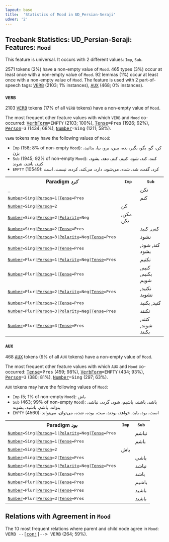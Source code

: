 ```yaml
---
layout: base
title:  'Statistics of Mood in UD_Persian-Seraji'
udver: '2'
---
```


## Treebank Statistics: UD_Persian-Seraji: Features: `Mood`

This feature is universal.
It occurs with 2 different values: `Imp`, `Sub`.

2571 tokens (2%) have a non-empty value of `Mood`.
465 types (3%) occur at least once with a non-empty value of `Mood`.
92 lemmas (1%) occur at least once with a non-empty value of `Mood`.
The feature is used with 2 part-of-speech tags: <tt><a href="fa_seraji-pos-VERB.html">VERB</a></tt> (2103; 1% instances), <tt><a href="fa_seraji-pos-AUX.html">AUX</a></tt> (468; 0% instances).

### `VERB`

2103 <tt><a href="fa_seraji-pos-VERB.html">VERB</a></tt> tokens (17% of all `VERB` tokens) have a non-empty value of `Mood`.

The most frequent other feature values with which `VERB` and `Mood` co-occurred: <tt><a href="fa_seraji-feat-VerbForm.html">VerbForm</a></tt><tt>=EMPTY</tt> (2103; 100%), <tt><a href="fa_seraji-feat-Tense.html">Tense</a></tt><tt>=Pres</tt> (1926; 92%), <tt><a href="fa_seraji-feat-Person.html">Person</a></tt><tt>=3</tt> (1434; 68%), <tt><a href="fa_seraji-feat-Number.html">Number</a></tt><tt>=Sing</tt> (1211; 58%).

`VERB` tokens may have the following values of `Mood`:

* `Imp` (158; 8% of non-empty `Mood`): کن، گو، بگو، بگیر، بده، ببین، برو، بیا، بدانید، بزن
* `Sub` (1945; 92% of non-empty `Mood`): کنند، کند، شود، کنیم، کنم، دهد، بشود، کنید، باشد، شوند
* `EMPTY` (10549): کرد، گفت، شد، شده، می‌شود، دارد، می‌کند، کرده، نیست، است

<table>
  <tr><th>Paradigm <i>کرد</i></th><th><tt>Imp</tt></th><th><tt>Sub</tt></th></tr>
  <tr><td><tt>_</tt></td><td></td><td>نکن</td></tr>
  <tr><td><tt><tt><a href="fa_seraji-feat-Number.html">Number</a></tt><tt>=Sing</tt>|<tt><a href="fa_seraji-feat-Person.html">Person</a></tt><tt>=1</tt>|<tt><a href="fa_seraji-feat-Tense.html">Tense</a></tt><tt>=Pres</tt></tt></td><td></td><td>کنم</td></tr>
  <tr><td><tt><tt><a href="fa_seraji-feat-Number.html">Number</a></tt><tt>=Sing</tt>|<tt><a href="fa_seraji-feat-Person.html">Person</a></tt><tt>=2</tt></tt></td><td>کن</td><td></td></tr>
  <tr><td><tt><tt><a href="fa_seraji-feat-Number.html">Number</a></tt><tt>=Sing</tt>|<tt><a href="fa_seraji-feat-Person.html">Person</a></tt><tt>=2</tt>|<tt><a href="fa_seraji-feat-Polarity.html">Polarity</a></tt><tt>=Neg</tt></tt></td><td>مکن, نکن</td><td></td></tr>
  <tr><td><tt><tt><a href="fa_seraji-feat-Number.html">Number</a></tt><tt>=Sing</tt>|<tt><a href="fa_seraji-feat-Person.html">Person</a></tt><tt>=2</tt>|<tt><a href="fa_seraji-feat-Tense.html">Tense</a></tt><tt>=Pres</tt></tt></td><td></td><td>کنی, کنید</td></tr>
  <tr><td><tt><tt><a href="fa_seraji-feat-Number.html">Number</a></tt><tt>=Sing</tt>|<tt><a href="fa_seraji-feat-Person.html">Person</a></tt><tt>=3</tt>|<tt><a href="fa_seraji-feat-Polarity.html">Polarity</a></tt><tt>=Neg</tt>|<tt><a href="fa_seraji-feat-Tense.html">Tense</a></tt><tt>=Pres</tt></tt></td><td></td><td>نشود</td></tr>
  <tr><td><tt><tt><a href="fa_seraji-feat-Number.html">Number</a></tt><tt>=Sing</tt>|<tt><a href="fa_seraji-feat-Person.html">Person</a></tt><tt>=3</tt>|<tt><a href="fa_seraji-feat-Tense.html">Tense</a></tt><tt>=Pres</tt></tt></td><td></td><td>کند, شود, بشود</td></tr>
  <tr><td><tt><tt><a href="fa_seraji-feat-Number.html">Number</a></tt><tt>=Plur</tt>|<tt><a href="fa_seraji-feat-Person.html">Person</a></tt><tt>=1</tt>|<tt><a href="fa_seraji-feat-Polarity.html">Polarity</a></tt><tt>=Neg</tt>|<tt><a href="fa_seraji-feat-Tense.html">Tense</a></tt><tt>=Pres</tt></tt></td><td></td><td>نکنیم</td></tr>
  <tr><td><tt><tt><a href="fa_seraji-feat-Number.html">Number</a></tt><tt>=Plur</tt>|<tt><a href="fa_seraji-feat-Person.html">Person</a></tt><tt>=1</tt>|<tt><a href="fa_seraji-feat-Tense.html">Tense</a></tt><tt>=Pres</tt></tt></td><td></td><td>کنیم, بکنیم, شویم</td></tr>
  <tr><td><tt><tt><a href="fa_seraji-feat-Number.html">Number</a></tt><tt>=Plur</tt>|<tt><a href="fa_seraji-feat-Person.html">Person</a></tt><tt>=2</tt>|<tt><a href="fa_seraji-feat-Polarity.html">Polarity</a></tt><tt>=Neg</tt>|<tt><a href="fa_seraji-feat-Tense.html">Tense</a></tt><tt>=Pres</tt></tt></td><td></td><td>نکنید, نشوید</td></tr>
  <tr><td><tt><tt><a href="fa_seraji-feat-Number.html">Number</a></tt><tt>=Plur</tt>|<tt><a href="fa_seraji-feat-Person.html">Person</a></tt><tt>=2</tt>|<tt><a href="fa_seraji-feat-Tense.html">Tense</a></tt><tt>=Pres</tt></tt></td><td></td><td>کنید, بکنید</td></tr>
  <tr><td><tt><tt><a href="fa_seraji-feat-Number.html">Number</a></tt><tt>=Plur</tt>|<tt><a href="fa_seraji-feat-Person.html">Person</a></tt><tt>=3</tt>|<tt><a href="fa_seraji-feat-Polarity.html">Polarity</a></tt><tt>=Neg</tt>|<tt><a href="fa_seraji-feat-Tense.html">Tense</a></tt><tt>=Pres</tt></tt></td><td></td><td>نکنند</td></tr>
  <tr><td><tt><tt><a href="fa_seraji-feat-Number.html">Number</a></tt><tt>=Plur</tt>|<tt><a href="fa_seraji-feat-Person.html">Person</a></tt><tt>=3</tt>|<tt><a href="fa_seraji-feat-Tense.html">Tense</a></tt><tt>=Pres</tt></tt></td><td></td><td>کنند, شوند, بکنند</td></tr>
</table>

### `AUX`

468 <tt><a href="fa_seraji-pos-AUX.html">AUX</a></tt> tokens (9% of all `AUX` tokens) have a non-empty value of `Mood`.

The most frequent other feature values with which `AUX` and `Mood` co-occurred: <tt><a href="fa_seraji-feat-Tense.html">Tense</a></tt><tt>=Pres</tt> (459; 98%), <tt><a href="fa_seraji-feat-VerbForm.html">VerbForm</a></tt><tt>=EMPTY</tt> (434; 93%), <tt><a href="fa_seraji-feat-Person.html">Person</a></tt><tt>=3</tt> (380; 81%), <tt><a href="fa_seraji-feat-Number.html">Number</a></tt><tt>=Sing</tt> (297; 63%).

`AUX` tokens may have the following values of `Mood`:

* `Imp` (5; 1% of non-empty `Mood`): باش
* `Sub` (463; 99% of non-empty `Mood`): باشد، باشند، باشیم، شود، گردد، نباشد، بتواند، باشم، باشید، بشوند
* `EMPTY` (4560): است، بود، باید، خواهد، بودند، ست، بوده، شده، می‌توان، می‌تواند

<table>
  <tr><th>Paradigm <i>بود</i></th><th><tt>Imp</tt></th><th><tt>Sub</tt></th></tr>
  <tr><td><tt><tt><a href="fa_seraji-feat-Number.html">Number</a></tt><tt>=Sing</tt>|<tt><a href="fa_seraji-feat-Person.html">Person</a></tt><tt>=1</tt>|<tt><a href="fa_seraji-feat-Polarity.html">Polarity</a></tt><tt>=Neg</tt>|<tt><a href="fa_seraji-feat-Tense.html">Tense</a></tt><tt>=Pres</tt></tt></td><td></td><td>نباشم</td></tr>
  <tr><td><tt><tt><a href="fa_seraji-feat-Number.html">Number</a></tt><tt>=Sing</tt>|<tt><a href="fa_seraji-feat-Person.html">Person</a></tt><tt>=1</tt>|<tt><a href="fa_seraji-feat-Tense.html">Tense</a></tt><tt>=Pres</tt></tt></td><td></td><td>باشم</td></tr>
  <tr><td><tt><tt><a href="fa_seraji-feat-Number.html">Number</a></tt><tt>=Sing</tt>|<tt><a href="fa_seraji-feat-Person.html">Person</a></tt><tt>=2</tt></tt></td><td>باش</td><td></td></tr>
  <tr><td><tt><tt><a href="fa_seraji-feat-Number.html">Number</a></tt><tt>=Sing</tt>|<tt><a href="fa_seraji-feat-Person.html">Person</a></tt><tt>=2</tt>|<tt><a href="fa_seraji-feat-Tense.html">Tense</a></tt><tt>=Pres</tt></tt></td><td></td><td>باشی</td></tr>
  <tr><td><tt><tt><a href="fa_seraji-feat-Number.html">Number</a></tt><tt>=Sing</tt>|<tt><a href="fa_seraji-feat-Person.html">Person</a></tt><tt>=3</tt>|<tt><a href="fa_seraji-feat-Polarity.html">Polarity</a></tt><tt>=Neg</tt>|<tt><a href="fa_seraji-feat-Tense.html">Tense</a></tt><tt>=Pres</tt></tt></td><td></td><td>نباشد</td></tr>
  <tr><td><tt><tt><a href="fa_seraji-feat-Number.html">Number</a></tt><tt>=Sing</tt>|<tt><a href="fa_seraji-feat-Person.html">Person</a></tt><tt>=3</tt>|<tt><a href="fa_seraji-feat-Tense.html">Tense</a></tt><tt>=Pres</tt></tt></td><td></td><td>باشد</td></tr>
  <tr><td><tt><tt><a href="fa_seraji-feat-Number.html">Number</a></tt><tt>=Plur</tt>|<tt><a href="fa_seraji-feat-Person.html">Person</a></tt><tt>=1</tt>|<tt><a href="fa_seraji-feat-Tense.html">Tense</a></tt><tt>=Pres</tt></tt></td><td></td><td>باشیم</td></tr>
  <tr><td><tt><tt><a href="fa_seraji-feat-Number.html">Number</a></tt><tt>=Plur</tt>|<tt><a href="fa_seraji-feat-Person.html">Person</a></tt><tt>=2</tt>|<tt><a href="fa_seraji-feat-Tense.html">Tense</a></tt><tt>=Pres</tt></tt></td><td></td><td>باشید</td></tr>
  <tr><td><tt><tt><a href="fa_seraji-feat-Number.html">Number</a></tt><tt>=Plur</tt>|<tt><a href="fa_seraji-feat-Person.html">Person</a></tt><tt>=3</tt>|<tt><a href="fa_seraji-feat-Tense.html">Tense</a></tt><tt>=Pres</tt></tt></td><td></td><td>باشند</td></tr>
</table>

## Relations with Agreement in `Mood`

The 10 most frequent relations where parent and child node agree in `Mood`:
<tt>VERB --[<tt><a href="fa_seraji-dep-conj.html">conj</a></tt>]--> VERB</tt> (264; 59%).

